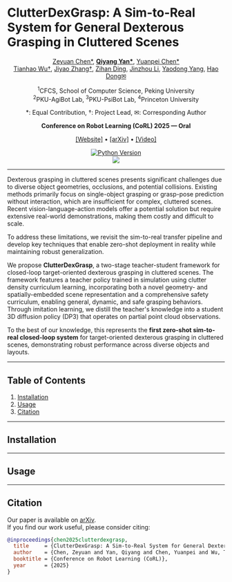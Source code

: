# ClutterDexGrasp: A Sim-to-Real System for General Dexterous Grasping in Cluttered Scenes
<div align="center">

[Zeyuan Chen*](https://chenzyn.github.io), [**Qiyang Yan\***](https://qiyangyan.github.io/web/), [Yuanpei Chen*](https://cypypccpy.github.io/)  
[Tianhao Wu†](http://tianhaowuhz.github.io/), [Jiyao Zhang†](https://jiyao06.github.io/), [Zihan Ding](https://quantumiracle.github.io/webpage/), [Jinzhou Li](https://kingchou007.github.io/), [Yaodong Yang](https://www.yangyaodong.com/), [Hao Dong✉](https://zsdonghao.github.io/)

<sup>1</sup>CFCS, School of Computer Science, Peking University  
<sup>2</sup>PKU-AgiBot Lab, <sup>3</sup>PKU-PsiBot Lab, <sup>4</sup>Princeton University  

*: Equal Contribution, †: Project Lead, ✉: Corresponding Author  

**Conference on Robot Learning (CoRL) 2025 — Oral**

[[Website]](https://clutterdexgrasp.github.io/) • [[arXiv]](https://arxiv.org/abs/2506.14317) • [[Video]](https://www.youtube.com/watch?v=RuSxGEG-nlc) 

[![Python Version](https://img.shields.io/badge/Python-3.8+-blue.svg)](#)  
[<img src="https://img.shields.io/badge/Framework-PyTorch-red.svg"/>](https://pytorch.org/)  
______________________________________________________________________
</div>

Dexterous grasping in cluttered scenes presents significant challenges due to diverse object geometries, occlusions, and potential collisions. Existing methods primarily focus on single-object grasping or grasp-pose prediction without interaction, which are insufficient for complex, cluttered scenes. Recent vision-language-action models offer a potential solution but require extensive real-world demonstrations, making them costly and difficult to scale.  

To address these limitations, we revisit the sim-to-real transfer pipeline and develop key techniques that enable zero-shot deployment in reality while maintaining robust generalization.  

We propose **ClutterDexGrasp**, a two-stage teacher-student framework for closed-loop target-oriented dexterous grasping in cluttered scenes. The framework features a teacher policy trained in simulation using clutter density curriculum learning, incorporating both a novel geometry- and spatially-embedded scene representation and a comprehensive safety curriculum, enabling general, dynamic, and safe grasping behaviors. Through imitation learning, we distill the teacher's knowledge into a student 3D diffusion policy (DP3) that operates on partial point cloud observations.  

To the best of our knowledge, this represents the **first zero-shot sim-to-real closed-loop system** for target-oriented dexterous grasping in cluttered scenes, demonstrating robust performance across diverse objects and layouts.

---

## Table of Contents
1. [Installation](#installation)  
2. [Usage](#usage)  
3. [Citation](#check-out-our-paper)  

---

## Installation
<!-- Empty as requested -->

---

## Usage
<!-- Empty as requested -->

---

## Citation
Our paper is available on [arXiv](https://arxiv.org/abs/2506.14317).  
If you find our work useful, please consider citing:  

```bibtex
@inproceedings{chen2025clutterdexgrasp,
  title     = {ClutterDexGrasp: A Sim-to-Real System for General Dexterous Grasping in Cluttered Scenes},
  author    = {Chen, Zeyuan and Yan, Qiyang and Chen, Yuanpei and Wu, Tianhao and Zhang, Jiyao and Ding, Zihan and Li, Jinzhou and Yang, Yaodong and Dong, Hao},
  booktitle = {Conference on Robot Learning (CoRL)},
  year      = {2025}
}
```

